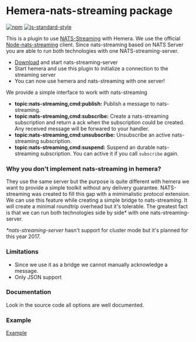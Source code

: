 # Hemera-nats-streaming package

[![npm](https://img.shields.io/npm/v/hemera-nats-streaming.svg?maxAge=3600)](https://www.npmjs.com/package/hemera-nats-streaming)
[![js-standard-style](https://img.shields.io/badge/code%20style-standard-brightgreen.svg)](http://standardjs.com)

This is a plugin to use [NATS-Streaming](http://nats.io/) with Hemera.
We use the official [Node-nats-streaming](https://github.com/nats-io/node-nats-streaming) client.
Since nats-streaming based on NATS Server you are able to run both technologies with one NATS-streaming-server.

- [Download](http://nats.io/download/nats-io/nats-streaming-server/) and start nats-streaming-server
- Start hemera and use this plugin to initialize a connection to the streaming server
- You can now use hemera and nats-streaming with one server!

We provide a simple interface to work with nats-streaming

- **topic:nats-streaming,cmd:publish:** Publish a message to nats-streaming.
- **topic:nats-streaming,cmd:subscribe:** Create a nats-streaming subscription and return a ack when the subscription could be created. Any received message will be forwared to your handler.
- **topic:nats-streaming,cmd:unsubscribe:** Unsubscribe an active nats-streaming subscription.
- **topic:nats-streaming,cmd:suspend:** Suspend an durable nats-streaming subscription. You can active it if you call `subscribe` again.

### Why you don't implement nats-streaming in hemera?
They use the same server but the purpose is quite different with hemera we want to provide a simple toolkit without any delivery guarantee. NATS-streaming was created to fill this gap with a mimimalistic protocol extension. We can use this feature while creating a simple bridge to nats-streaming. It will create a minimal roundtrip overhead but it's tolerable. The greatest fact is that we can run both technologies side by side* with one nats-streaming-server.

_*nats-streaming-server_ hasn't support for cluster mode but it's planned for this year 2017.

### Limitations
- Since we use it as a bridge we cannot manually acknowledge a message.
- Only JSON support

### Documentation
Look in the source code all options are well documented.

### Example
[Example](examples/bridges/nats-streaming.js)
